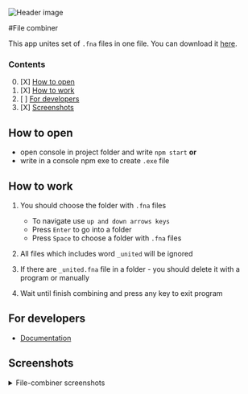 ![Header image](https://images.wallpaperscraft.com/image/dna_genetics_spirals_cells_105355_2560x1024.jpg)

#File combiner
    
This app unites set of `.fna` files in one file.
You can download it [here](https://drive.google.com/drive/folders/1OsuaMNIKBW5p6Ofy-IT8dRrl-46IC01p?usp=sharing).

### Contents
   0. [X] [How to open](#how-to-open)
   1. [X] [How to work](#how-to-work)
   2. [ ] [For developers](#for-developers)
   3. [X] [Screenshots](#screenshots)

## How to open

   - open console in project folder and write `npm start` **or**
   - write in a console npm exe to create `.exe` file
   
## How to work

   1. You should choose the folder with `.fna` files
   
      - To navigate use `up and down arrows keys`
      - Press `Enter` to go into a folder
      - Press `Space` to choose a folder with `.fna` files
      
   3. All files which includes word `_united` will be ignored
   2. If there are `_united.fna` file in a folder - you should delete it with a program or manually
   3. Wait until finish combining and press any key to exit program
   
## For developers
    
   - [Documentation]()
 
## Screenshots 

   <details>
        <summary>
            File-combiner screenshots
        </summary>
            <img src="assets/images/FileCombiner-start.png" alt="FileCombiner-start" style="display: block"/>   
            <img src="assets/images/FileCombiner-delete_question.png" alt="FileCombiner-delete_question" style="display: block"/>   
            <img src="assets/images/FileCombiner-successful_end.png" alt="FileCombiner-successful_end" style="display: block"/>   
   </details>




